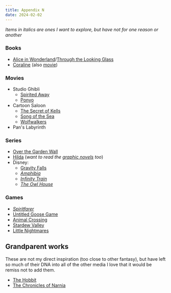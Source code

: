 ```yaml
---
title: Appendix N
date: 2024-02-02
---
```

_Items in italics are ones I want to explore, but have not for one reason or another_
### Books
- [Alice in Wonderland](https://www.gutenberg.org/ebooks/11)/[Through the Looking Glass](https://www.gutenberg.org/ebooks/12)
- [Coraline](https://www.harpercollins.com/products/coraline-neil-gaiman) (also [movie](https://www.imdb.com/title/tt0327597/))
### Movies
- Studio Ghibli
	- [Spirited Away](https://www.imdb.com/title/tt0245429)
	- [Ponyo](https://www.imdb.com/title/tt0876563)
- Cartoon Saloon
	- [The Secret of Kells](https://www.imdb.com/title/tt0485601)
	- [Song of the Sea](https://www.imdb.com/title/tt1865505)
	- [Wolfwalkers](https://www.imdb.com/title/tt5198068)
- Pan's Labyrinth
### Series
- [Over the Garden Wall](https://www.imdb.com/title/tt3718778)
- [Hilda](https://www.imdb.com/title/tt6385540) (_want to read the [graphic novels](https://nobrow.net/hilda/) too_)
- Disney:
	- [Gravity Falls](https://www.imdb.com/title/tt1865718/)
	- [_Amphibia_](https://www.imdb.com/title/tt8050740)
	- [_Infinity Train_](https://www.imdb.com/title/tt8146754)
	- [_The Owl House_](https://www.imdb.com/title/tt8050756)
### Games
- [_Spiritfarer_](https://thunderlotusgames.com/spiritfarer/)
- [Untitled Goose Game](https://goose.game/)
- [Animal Crossing](https://en.wikipedia.org/wiki/Animal_Crossing)
- [Stardew Valley](https://www.stardewvalley.net/)
- [Little Nightmares](https://tarsier.se/games/little-nightmares/)
## Grandparent works
These are not my direct inspiration (too close to other fantasy), but have left so much of their DNA into all of the other media I love that it would be remiss not to add them.
- [The Hobbit](https://www.harpercollins.com/products/the-hobbit-jrr-tolkien)
- [The Chronicles of Narnia](https://www.harpercollins.com/products/the-chronicles-of-narnia-full-color-paperback-7-book-box-set-c-s-lewis)